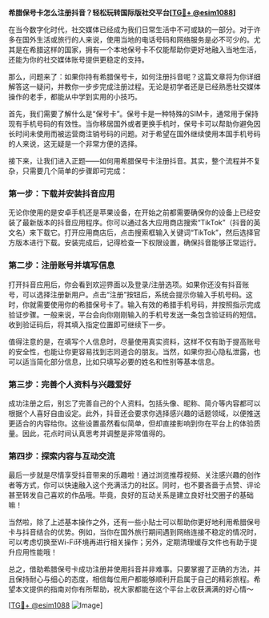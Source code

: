 **希腊保号卡怎么注册抖音？轻松玩转国际版社交平台[[TG💪+ @esim1088](https://t.me/s/esim1088)]**

在当今数字化时代，社交媒体已经成为我们日常生活中不可或缺的一部分。对于许多在国外生活或旅行的人来说，使用当地的电话号码和网络服务是必不可少的。尤其是在希腊这样的国家，拥有一个本地保号卡不仅能帮助你更好地融入当地生活，还能为你的社交媒体账号提供更稳定的支持。

那么，问题来了：如果你持有希腊保号卡，如何注册抖音呢？这篇文章将为你详细解答这一疑问，并教你一步步完成注册过程。无论是初学者还是已经熟悉社交媒体操作的老手，都能从中学到实用的小技巧。

首先，我们需要了解什么是“保号卡”。保号卡是一种特殊的SIM卡，通常用于保持现有手机号码的有效性。当你移居国外或者更换手机时，保号卡可以帮助你避免因长时间未使用而被运营商注销号码的问题。对于希望在国外继续使用本国手机号码的人来说，这无疑是一个非常方便的选择。

接下来，让我们进入正题——如何用希腊保号卡注册抖音。其实，整个流程并不复杂，只需要几个简单的步骤即可完成：

### 第一步：下载并安装抖音应用

无论你使用的是安卓手机还是苹果设备，在开始之前都需要确保你的设备上已经安装了最新版本的抖音应用程序。你可以通过各大应用商店搜索“TikTok”（抖音的英文名）来下载它。打开应用商店后，点击搜索框输入关键词“TikTok”，然后选择官方版本进行下载。安装完成后，记得检查一下权限设置，确保抖音能够正常运行。

### 第二步：注册账号并填写信息

打开抖音应用后，你会看到欢迎界面以及登录/注册选项。如果你还没有抖音账号，可以选择注册新用户。点击“注册”按钮后，系统会提示你输入手机号码。这时，你就需要使用你的希腊保号卡了。输入有效的希腊手机号码，并按照指示完成验证步骤。一般来说，平台会向你刚刚输入的手机号发送一条包含验证码的短信。收到验证码后，将其填入指定位置即可继续下一步。

值得注意的是，在填写个人信息时，尽量使用真实资料，这样不仅有助于提高账号的安全性，也能让你更容易找到志同道合的朋友。当然，如果你担心隐私泄露，也可以适当简化部分信息，比如只填写必要的姓名和性别等基本信息。

### 第三步：完善个人资料与兴趣爱好

成功注册之后，别忘了完善自己的个人资料。包括头像、昵称、简介等内容都可以根据个人喜好自由设定。此外，抖音还会要求你选择感兴趣的话题领域，以便推送更适合的内容给你。这些设置虽然看似简单，但却直接影响到你在平台上的体验质量。因此，花点时间认真思考并调整是非常值得的。

### 第四步：探索内容与互动交流

最后一步就是尽情享受抖音带来的乐趣啦！通过浏览推荐视频、关注感兴趣的创作者等方式，你可以快速融入这个充满活力的社区。同时，也不要吝啬于点赞、评论甚至转发自己喜欢的作品哦。毕竟，良好的互动关系是建立良好社交圈子的基础嘛！

当然啦，除了上述基本操作之外，还有一些小贴士可以帮助你更好地利用希腊保号卡与抖音结合的优势。例如，当你在国外旅行期间遇到网络连接不稳定的情况时，可以考虑切换至Wi-Fi环境再进行相关操作；另外，定期清理缓存文件也有助于提升应用性能哦！

总之，借助希腊保号卡成功注册并使用抖音并非难事。只要掌握了正确的方法，并且保持耐心与细心的态度，相信每位用户都能够顺利开启属于自己的精彩旅程。希望本文提供的指南对你有所帮助，祝大家都能在这个平台上收获满满的好心情～ 

[[TG💪+ @esim1088](https://t.me/s/esim1088) ![Image](https://i.postimg.cc/4NQfJmqS/Snipaste-2025-05-13-00-14-12.png)]